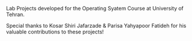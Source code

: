 Lab Projects developed for the Operating Syatem Course at University of Tehran.

Special thanks to Kosar Shiri Jafarzade & Parisa Yahyapoor Fatideh for his valuable contributions to these projects!
